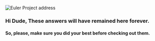 ![Euler Project address](https://projecteuler.net/themes/20210213/logo_default.png)
<span style="color:red">
### Hi Dude, These answers will have remained here forever.
#### So, please, make sure you did your best before checking out them.
</span>
